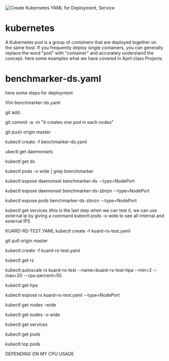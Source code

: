 ![Create Kubernetes YAML for Deployment, Service](https://user-images.githubusercontent.com/50894237/60642231-05632a00-9de4-11e9-9bd2-397561885c42.jpg)
# kubernetes
A Kubernetes pod is a group of containers that are deployed together on the same host. If you frequently deploy single containers, you can generally replace the word "pod" with "container" and accurately understand the concept.
here some examples what we have covered in April class Projects 

# benchmarker-ds.yaml

here some steps for deployment 

Vim benchmarker-ds.yaml

git add .


git commit -a -m "it creates one pod in each nodes"

git push origin master

kubectl create -f benchmarker-ds.yaml

ubectl get daemonsets

kubectl get ds

kubectl pods -o wide | grep brenchmarker


kubectl expose daemonset benchmarker-ds --type=NodePort

kubectl expose daemonset benchmarker-ds-zbnzn --type=NodePort

kubectl expose pods benchmarker-ds-zbnzn --type=NodePort

kubectl get services  (this is the last step when we can test it, we can use external ip by giving a command kubectl pods -o wide to see all internal and external IPS

KUARD-RS-TEST.YAML
kubectl create -f kuard-rs-test.yaml
 
   
   git pull origin master
   
  kubectl create -f kuard-rs-test.yaml
  
  kubectl get rs
  
  kubectl autoscale rs kuard-rs-test --name=kuard-rs-test-hpa --min=2 --max=20 --cpu-percent=50
  
  kubectl get hpa
  
  kubectl expose rs kuard-rs-test.yaml --type=NodePort

kubectl get nodes -wide
 
kubectl get nodes -o wide

 kubectl get services
 
  kubectl get pods
  
   kubectl top pods
   
 DEPENDING ON MY CPU USAGE 

